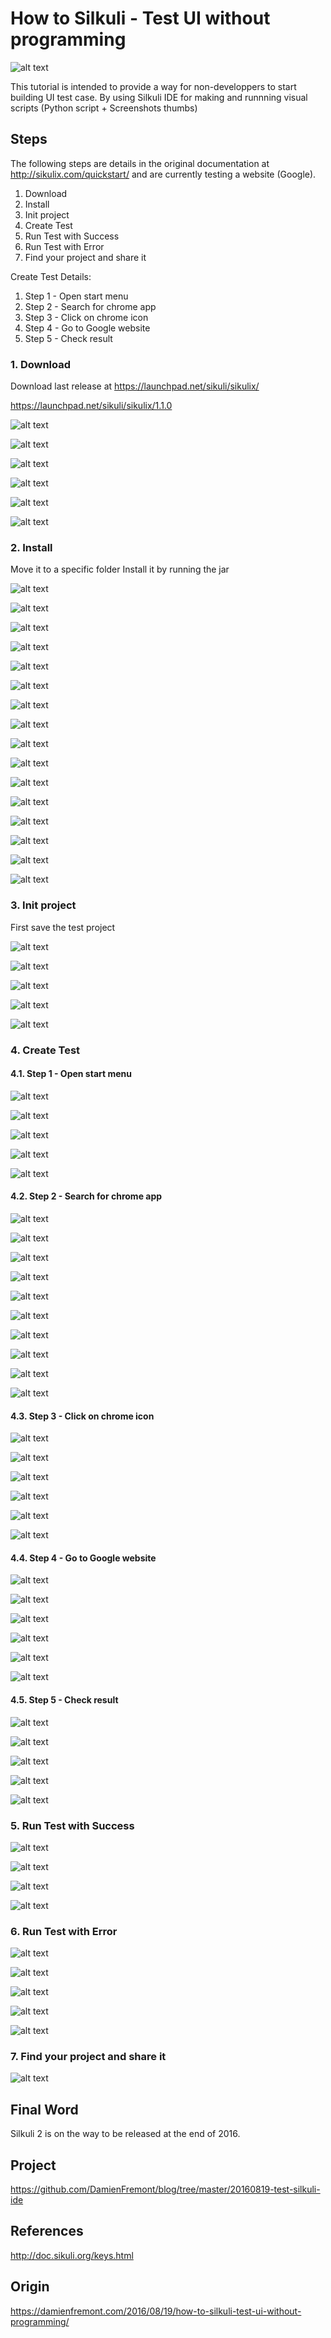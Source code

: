 How to Silkuli - Test UI without programming
======
 
![alt text](screenshots/ScreenShot060.jpg)

This tutorial is intended to provide a way for non-developpers to start building UI test case. By using Silkuli IDE for making and runnning visual scripts (Python script + Screenshots thumbs)

## Steps

The following steps are details in the original documentation at http://sikulix.com/quickstart/ and are currently testing a website (Google).

1. Download
2. Install
3. Init project
4. Create Test
5. Run Test with Success
6. Run Test with Error
7. Find your project and share it

Create Test Details:
1. Step 1 - Open start menu
2. Step 2 - Search for chrome app
3. Step 3 - Click on chrome icon
4. Step 4 - Go to Google website
5. Step 5 - Check result


### 1. Download

Download last release at https://launchpad.net/sikuli/sikulix/

https://launchpad.net/sikuli/sikulix/1.1.0

![alt text](screenshots/ScreenShot061.png)

![alt text](screenshots/ScreenShot062.png)

![alt text](screenshots/ScreenShot063.png)

![alt text](screenshots/ScreenShot064.png)

![alt text](screenshots/ScreenShot065.png)

![alt text](screenshots/ScreenShot066.png)

### 2. Install

Move it to a specific folder
Install it by running the jar

![alt text](screenshots/ScreenShot067.png)

![alt text](screenshots/ScreenShot068.png)

![alt text](screenshots/ScreenShot069.png)

![alt text](screenshots/ScreenShot070.png)

![alt text](screenshots/ScreenShot071.png)

![alt text](screenshots/ScreenShot072.png)

![alt text](screenshots/ScreenShot073.png)

![alt text](screenshots/ScreenShot074.png)

![alt text](screenshots/ScreenShot075.png)

![alt text](screenshots/ScreenShot076.png)

![alt text](screenshots/ScreenShot077.png)

![alt text](screenshots/ScreenShot078.png)

![alt text](screenshots/ScreenShot079.png)

![alt text](screenshots/ScreenShot080.png)

![alt text](screenshots/ScreenShot081.png)

![alt text](screenshots/ScreenShot082.png)

### 3. Init project

First save the test project

![alt text](screenshots/ScreenShot083.png)

![alt text](screenshots/ScreenShot084.png)

![alt text](screenshots/ScreenShot085.png)

![alt text](screenshots/ScreenShot086.png)

![alt text](screenshots/ScreenShot087.png)

### 4. Create Test

#### 4.1. Step 1 - Open start menu

![alt text](screenshots/ScreenShot088.png)

![alt text](screenshots/ScreenShot089.png)

![alt text](screenshots/ScreenShot090.png)

![alt text](screenshots/ScreenShot091.png)

![alt text](screenshots/ScreenShot092.png)

#### 4.2. Step 2 - Search for chrome app

![alt text](screenshots/ScreenShot093.png)

![alt text](screenshots/ScreenShot094.png)

![alt text](screenshots/ScreenShot095.png)

![alt text](screenshots/ScreenShot096.png)

![alt text](screenshots/ScreenShot097.png)

![alt text](screenshots/ScreenShot099.png)

![alt text](screenshots/ScreenShot100.png)

![alt text](screenshots/ScreenShot101.png)

![alt text](screenshots/ScreenShot102.png)

![alt text](screenshots/ScreenShot103.png)

#### 4.3. Step 3 - Click on chrome icon

![alt text](screenshots/ScreenShot104.png)

![alt text](screenshots/ScreenShot105.png)

![alt text](screenshots/ScreenShot106.png)

![alt text](screenshots/ScreenShot107.png)

![alt text](screenshots/ScreenShot108.png)

![alt text](screenshots/ScreenShot109.png)

#### 4.4. Step 4 - Go to Google website

![alt text](screenshots/ScreenShot110.png)

![alt text](screenshots/ScreenShot111.png)

![alt text](screenshots/ScreenShot112.png)

![alt text](screenshots/ScreenShot114.png)

![alt text](screenshots/ScreenShot115.png)

![alt text](screenshots/ScreenShot117.png)

#### 4.5. Step 5 - Check result

![alt text](screenshots/ScreenShot118.png)

![alt text](screenshots/ScreenShot120.png)

![alt text](screenshots/ScreenShot121.png)

![alt text](screenshots/ScreenShot122.png)

![alt text](screenshots/ScreenShot123.png)

### 5. Run Test with Success

![alt text](screenshots/ScreenShot194.png)

![alt text](screenshots/ScreenShot195.png)

![alt text](screenshots/ScreenShot196.png)

![alt text](screenshots/ScreenShot197.png)

### 6. Run Test with Error

![alt text](screenshots/ScreenShot226.png)

![alt text](screenshots/ScreenShot227.png)

![alt text](screenshots/ScreenShot228.png)

![alt text](screenshots/ScreenShot229.png)

![alt text](screenshots/ScreenShot230.png)

### 7. Find your project and share it

![alt text](screenshots/ScreenShot300.png)

## Final Word

Silkuli 2 is on the way to be released at the end of 2016.

## Project

https://github.com/DamienFremont/blog/tree/master/20160819-test-silkuli-ide

## References

http://doc.sikuli.org/keys.html

## Origin

https://damienfremont.com/2016/08/19/how-to-silkuli-test-ui-without-programming/
